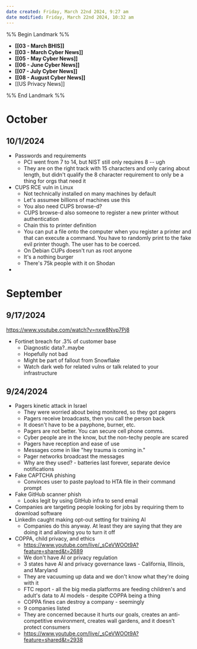 ```yaml
---
date created: Friday, March 22nd 2024, 9:27 am
date modified: Friday, March 22nd 2024, 10:32 am
---
```


%% Begin Landmark %%
- **[[03 - March BHIS]]**
- **[[03 - March Cyber News]]**
- **[[05 - May Cyber News]]**
- **[[06 - June Cyber News]]**
- **[[07 - July Cyber News]]**
- **[[08 - August Cyber News]]**
- [[US Privacy News]]

%% End Landmark %%

# October

## 10/1/2024

- Passwords and requirements
    - PCI went from 7 to 14, but NIST still only requires 8 -- ugh
    - They are on the right track with 15 characters and only caring about length, but didn't qualify the 8 character requirement to only be a thing for orgs that need it
- CUPS RCE vuln in Linux
    - Not technically installed on many machines by default
    - Let's assumee billions of machines use this
    - You also need CUPS browse-d?
    - CUPS browse-d also someone to register a new printer without authentication
    - Chain this to printer definition
    - You can put a file onto the computer when you register a printer and that can execute a command.  You have to randomly print to the fake evil printer though.  The user has to be coerced.
    - On Debian CUPs doesn't run as root anyone
    - It's a nothing burger
    - There's 75k people with it on Shodan
- 

# September

## 9/17/2024

https://www.youtube.com/watch?v=nxw8Nvp7Pj8

- Fortinet breach for .3% of customer base
    - Diagnostic data?..maybe
    - Hopefully not bad
    - Might be part of fallout from Snowflake
    - Watch dark web for related vulns or talk related to your infrastructure

## 9/24/2024

- Pagers kinetic attack in Israel
    - They were worried about being monitored, so they got pagers
    - Pagers receive broadcasts, then you call the person back
    - It doesn't have to be a payphone, burner, etc.
    - Pagers are not better. You can secure cell phone comms.
    - Cyber people are in the know, but the non-techy people are scared
    - Pagers have reception and ease of use
    - Messages come in like "hey trauma is coming in."
    - Pager networks broadcast the messages
    - Why are they used? - batteries last forever, separate device notifications
- Fake CAPTCHA phishing
    - Convinces user to paste payload to HTA file in their command prompt
- Fake GitHub scanner phish
    - Looks legit by using GitHub infra to send email
- Companies are targeting people looking for jobs by requiring them to download software
- LinkedIn caught making opt-out setting for training AI
    - Companies do this anyway. At least they are saying that they are doing it and allowing you to turn it off
- COPPA, child privacy, and ethics
    - https://www.youtube.com/live/_sCeVWOOt9A?feature=shared&t=2689 
    - We don't have AI or privacy regulation
    - 3 states have AI and privacy governance laws - California, Illinois, and Maryland
    - They are vacuuming up data and we don't know what they're doing with it
    - FTC report - all the big media platforms are feeding children's and adult's data to AI models - despite COPPA being a thing
    - COPPA fines can destroy a company - seemingly
    - 9 companies listed
    - They are concerned because it hurts our goals, creates an anti-competitive environment, creates wall gardens, and it doesn't protect consumers
    - https://www.youtube.com/live/_sCeVWOOt9A?feature=shared&t=2938
